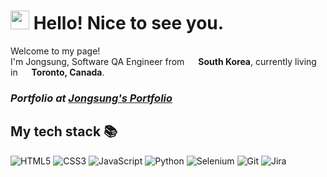 <h1><img src="https://emojis.slackmojis.com/emojis/images/1531849430/4246/blob-sunglasses.gif?1531849430" width="30"/> Hello! Nice to see you.</h1>


<p>Welcome to my page! </br> I'm Jongsung, Software QA Engineer from <img src="https://cdn-icons-png.flaticon.com/512/317/317314.png" width="14"/> <b>South Korea</b>, currently living in <img src="https://cdn-icons-png.flaticon.com/512/317/317142.png" width="14"/> <b>Toronto, Canada</b>. </p>

<p>
  <em>
  <h3>
    Portfolio at 
    <a href="https://jongsungbae.github.io/portfolio/" target="blank">
      Jongsung's Portfolio
    </a>
  </h3>
  </em>
</p>

<h2> My tech stack 📚 </h2>

![HTML5](https://img.shields.io/badge/-HTML5-F05032?style=for-the-badge&logo=html5&logoColor=ffffff)
![CSS3](https://img.shields.io/badge/-CSS3-007ACC?style=for-the-badge&logo=css3)
![JavaScript](https://img.shields.io/badge/-JavaScript-%23F7DF1C?style=for-the-badge&logo=javascript&logoColor=000000&labelColor=%23F7DF1C&color=%23FFCE5A)
![Python](https://img.shields.io/badge/-Python-222222?style=for-the-badge&logo=python)
![Selenium](https://img.shields.io/badge/-Selenium-222222?style=for-the-badge&logo=selenium)
![Git](https://img.shields.io/badge/-Git-F05032?style=for-the-badge&logo=git&logoColor=ffffff)
![Jira](https://img.shields.io/badge/-Jira-222222?style=for-the-badge&logo=jira)

